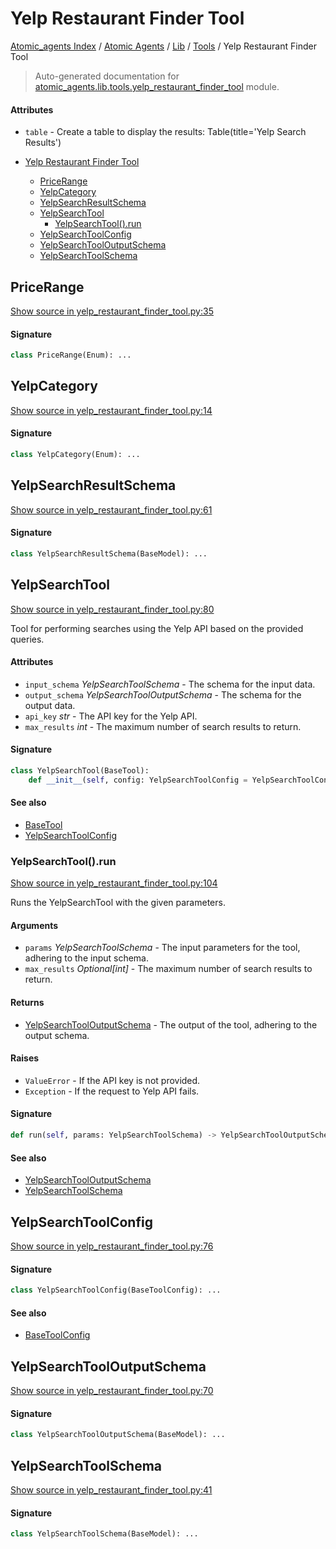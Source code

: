 # Yelp Restaurant Finder Tool

[Atomic_agents Index](../../../README.md#atomic_agents-index) / [Atomic Agents](../../index.md#atomic-agents) / [Lib](../index.md#lib) / [Tools](./index.md#tools) / Yelp Restaurant Finder Tool

> Auto-generated documentation for [atomic_agents.lib.tools.yelp_restaurant_finder_tool](../../../../../atomic_agents/lib/tools/yelp_restaurant_finder_tool.py) module.

#### Attributes

- `table` - Create a table to display the results: Table(title='Yelp Search Results')


- [Yelp Restaurant Finder Tool](#yelp-restaurant-finder-tool)
  - [PriceRange](#pricerange)
  - [YelpCategory](#yelpcategory)
  - [YelpSearchResultSchema](#yelpsearchresultschema)
  - [YelpSearchTool](#yelpsearchtool)
    - [YelpSearchTool().run](#yelpsearchtool()run)
  - [YelpSearchToolConfig](#yelpsearchtoolconfig)
  - [YelpSearchToolOutputSchema](#yelpsearchtooloutputschema)
  - [YelpSearchToolSchema](#yelpsearchtoolschema)

## PriceRange

[Show source in yelp_restaurant_finder_tool.py:35](../../../../../atomic_agents/lib/tools/yelp_restaurant_finder_tool.py#L35)

#### Signature

```python
class PriceRange(Enum): ...
```



## YelpCategory

[Show source in yelp_restaurant_finder_tool.py:14](../../../../../atomic_agents/lib/tools/yelp_restaurant_finder_tool.py#L14)

#### Signature

```python
class YelpCategory(Enum): ...
```



## YelpSearchResultSchema

[Show source in yelp_restaurant_finder_tool.py:61](../../../../../atomic_agents/lib/tools/yelp_restaurant_finder_tool.py#L61)

#### Signature

```python
class YelpSearchResultSchema(BaseModel): ...
```



## YelpSearchTool

[Show source in yelp_restaurant_finder_tool.py:80](../../../../../atomic_agents/lib/tools/yelp_restaurant_finder_tool.py#L80)

Tool for performing searches using the Yelp API based on the provided queries.

#### Attributes

- `input_schema` *YelpSearchToolSchema* - The schema for the input data.
- `output_schema` *YelpSearchToolOutputSchema* - The schema for the output data.
- `api_key` *str* - The API key for the Yelp API.
- `max_results` *int* - The maximum number of search results to return.

#### Signature

```python
class YelpSearchTool(BaseTool):
    def __init__(self, config: YelpSearchToolConfig = YelpSearchToolConfig()): ...
```

#### See also

- [BaseTool](./base.md#basetool)
- [YelpSearchToolConfig](#yelpsearchtoolconfig)

### YelpSearchTool().run

[Show source in yelp_restaurant_finder_tool.py:104](../../../../../atomic_agents/lib/tools/yelp_restaurant_finder_tool.py#L104)

Runs the YelpSearchTool with the given parameters.

#### Arguments

- `params` *YelpSearchToolSchema* - The input parameters for the tool, adhering to the input schema.
- `max_results` *Optional[int]* - The maximum number of search results to return.

#### Returns

- [YelpSearchToolOutputSchema](#yelpsearchtooloutputschema) - The output of the tool, adhering to the output schema.

#### Raises

- `ValueError` - If the API key is not provided.
- `Exception` - If the request to Yelp API fails.

#### Signature

```python
def run(self, params: YelpSearchToolSchema) -> YelpSearchToolOutputSchema: ...
```

#### See also

- [YelpSearchToolOutputSchema](#yelpsearchtooloutputschema)
- [YelpSearchToolSchema](#yelpsearchtoolschema)



## YelpSearchToolConfig

[Show source in yelp_restaurant_finder_tool.py:76](../../../../../atomic_agents/lib/tools/yelp_restaurant_finder_tool.py#L76)

#### Signature

```python
class YelpSearchToolConfig(BaseToolConfig): ...
```

#### See also

- [BaseToolConfig](./base.md#basetoolconfig)



## YelpSearchToolOutputSchema

[Show source in yelp_restaurant_finder_tool.py:70](../../../../../atomic_agents/lib/tools/yelp_restaurant_finder_tool.py#L70)

#### Signature

```python
class YelpSearchToolOutputSchema(BaseModel): ...
```



## YelpSearchToolSchema

[Show source in yelp_restaurant_finder_tool.py:41](../../../../../atomic_agents/lib/tools/yelp_restaurant_finder_tool.py#L41)

#### Signature

```python
class YelpSearchToolSchema(BaseModel): ...
```
